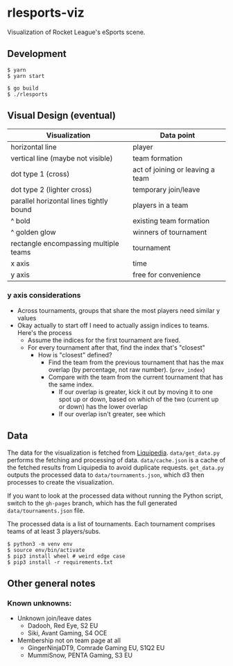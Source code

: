# rlesports-viz

Visualization of Rocket League's eSports scene.

## Development

```
$ yarn
$ yarn start
```

```
$ go build
$ ./rlesports
```

## Visual Design (eventual)

| Visualization                           | Data point                       |
| --------------------------------------- | -------------------------------- |
| horizontal line                         | player                           |
| vertical line (maybe not visible)       | team formation                   |
| dot type 1 (cross)                      | act of joining or leaving a team |
| dot type 2 (lighter cross)              | temporary join/leave             |
| parallel horizontal lines tightly bound | players in a team                |
| ^ bold                                  | existing team formation          |
| ^ golden glow                           | winners of tournament            |
| rectangle encompassing multiple teams   | tournament                       |
| x axis                                  | time                             |
| y axis                                  | free for convenience             |

### y axis considerations

- Across tournaments, groups that share the most players need similar y values
- Okay actually to start off I need to actually assign indices to teams. Here's the process
  - Assume the indices for the first tournament are fixed.
  - For every tournament after that, find the index that's "closest"
    - How is "closest" defined?
      - Find the team from the previous tournament that has the max overlap (by percentage, not raw number). (`prev_index`)
      - Compare with the team from the current tournament that has the same index.
        - If our overlap is greater, kick it out by moving it to one spot up or down, based on which of the two (current up or down) has the lower overlap
        - If our overlap isn't greater, see which

## Data

The data for the visualization is fetched from [Liquipedia](https://liquipedia.net/rocketleague). `data/get_data.py` performs the fetching and processing of data. `data/cache.json` is a cache of the fetched results from Liquipedia to avoid duplicate requests. `get_data.py` outputs the processed data to `data/tournaments.json`, which d3 then processes to create the visualization.

If you want to look at the processed data without running the Python script, switch to the `gh-pages` branch, which has the full generated `data/tournaments.json` file.

The processed data is a list of tournaments. Each tournament comprises teams of at least 3 players/subs.

```
$ python3 -m venv env
$ source env/bin/activate
$ pip3 install wheel # weird edge case
$ pip3 install -r requirements.txt
```

## Other general notes

### Known unknowns:

- Unknown join/leave dates
  - Dadooh, Red Eye, S2 EU
  - Siki, Avant Gaming, S4 OCE
- Membership not on team page at all
  - GingerNinjaDT9, Comrade Gaming EU, S1Q2 EU
  - MummiSnow, PENTA Gaming, S3 EU
